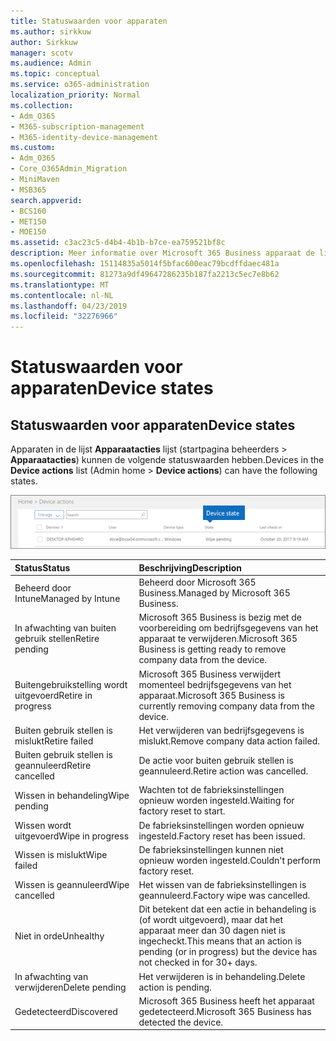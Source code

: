 ```yaml
---
title: Statuswaarden voor apparaten
ms.author: sirkkuw
author: Sirkkuw
manager: scotv
ms.audience: Admin
ms.topic: conceptual
ms.service: o365-administration
localization_priority: Normal
ms.collection:
- Adm_O365
- M365-subscription-management
- M365-identity-device-management
ms.custom:
- Adm_O365
- Core_O365Admin_Migration
- MiniMaven
- MSB365
search.appverid:
- BCS160
- MET150
- MOE150
ms.assetid: c3ac23c5-d4b4-4b1b-b7ce-ea759521bf8c
description: Meer informatie over Microsoft 365 Business apparaat de lidstaten.
ms.openlocfilehash: 15114835a5014f5bfac600eac79bcdffdaec481a
ms.sourcegitcommit: 81273a9df49647286235b187fa2213c5ec7e8b62
ms.translationtype: MT
ms.contentlocale: nl-NL
ms.lasthandoff: 04/23/2019
ms.locfileid: "32276966"
---
```

# <a name="device-states"></a><span data-ttu-id="1792b-103">Statuswaarden voor apparaten</span><span class="sxs-lookup"><span data-stu-id="1792b-103">Device states</span></span>

## <a name="device-states"></a><span data-ttu-id="1792b-104">Statuswaarden voor apparaten</span><span class="sxs-lookup"><span data-stu-id="1792b-104">Device states</span></span>

<span data-ttu-id="1792b-105">Apparaten in de lijst **Apparaatacties** lijst (startpagina beheerders \> **Apparaatacties**) kunnen de volgende statuswaarden hebben.</span><span class="sxs-lookup"><span data-stu-id="1792b-105">Devices in the **Device actions** list (Admin home \> **Device actions**) can have the following states.</span></span>
  
![In the Device actions list, you can see the Devices states.](media/a621c47e-45d9-4e1a-beb9-c03254d40c1d.png)
  
|<span data-ttu-id="1792b-107">**Status**</span><span class="sxs-lookup"><span data-stu-id="1792b-107">**Status**</span></span>|<span data-ttu-id="1792b-108">**Beschrijving**</span><span class="sxs-lookup"><span data-stu-id="1792b-108">**Description**</span></span>|
|:-----|:-----|
|<span data-ttu-id="1792b-109">Beheerd door Intune</span><span class="sxs-lookup"><span data-stu-id="1792b-109">Managed by Intune</span></span>  <br/> |<span data-ttu-id="1792b-110">Beheerd door Microsoft 365 Business.</span><span class="sxs-lookup"><span data-stu-id="1792b-110">Managed by Microsoft 365 Business.</span></span>  <br/> |
|<span data-ttu-id="1792b-111">In afwachting van buiten gebruik stellen</span><span class="sxs-lookup"><span data-stu-id="1792b-111">Retire pending</span></span>  <br/> |<span data-ttu-id="1792b-112">Microsoft 365 Business is bezig met de voorbereiding om bedrijfsgegevens van het apparaat te verwijderen.</span><span class="sxs-lookup"><span data-stu-id="1792b-112">Microsoft 365 Business is getting ready to remove company data from the device.</span></span>  <br/> |
|<span data-ttu-id="1792b-113">Buitengebruikstelling wordt uitgevoerd</span><span class="sxs-lookup"><span data-stu-id="1792b-113">Retire in progress</span></span>  <br/> |<span data-ttu-id="1792b-114">Microsoft 365 Business verwijdert momenteel bedrijfsgegevens van het apparaat.</span><span class="sxs-lookup"><span data-stu-id="1792b-114">Microsoft 365 Business is currently removing company data from the device.</span></span>  <br/> |
|<span data-ttu-id="1792b-115">Buiten gebruik stellen is mislukt</span><span class="sxs-lookup"><span data-stu-id="1792b-115">Retire failed</span></span>  <br/> | <span data-ttu-id="1792b-116">Het verwijderen van bedrijfsgegevens is mislukt.</span><span class="sxs-lookup"><span data-stu-id="1792b-116">Remove company data action failed.</span></span>  <br/> |
|<span data-ttu-id="1792b-117">Buiten gebruik stellen is geannuleerd</span><span class="sxs-lookup"><span data-stu-id="1792b-117">Retire cancelled</span></span>  <br/> |<span data-ttu-id="1792b-118">De actie voor buiten gebruik stellen is geannuleerd.</span><span class="sxs-lookup"><span data-stu-id="1792b-118">Retire action was cancelled.</span></span>  <br/> |
|<span data-ttu-id="1792b-119">Wissen in behandeling</span><span class="sxs-lookup"><span data-stu-id="1792b-119">Wipe pending</span></span>  <br/> |<span data-ttu-id="1792b-120">Wachten tot de fabrieksinstellingen opnieuw worden ingesteld.</span><span class="sxs-lookup"><span data-stu-id="1792b-120">Waiting for factory reset to start.</span></span>  <br/> |
|<span data-ttu-id="1792b-121">Wissen wordt uitgevoerd</span><span class="sxs-lookup"><span data-stu-id="1792b-121">Wipe in progress</span></span>  <br/> |<span data-ttu-id="1792b-122">De fabrieksinstellingen worden opnieuw ingesteld.</span><span class="sxs-lookup"><span data-stu-id="1792b-122">Factory reset has been issued.</span></span>  <br/> |
|<span data-ttu-id="1792b-123">Wissen is mislukt</span><span class="sxs-lookup"><span data-stu-id="1792b-123">Wipe failed</span></span>  <br/> |<span data-ttu-id="1792b-124">De fabrieksinstellingen kunnen niet opnieuw worden ingesteld.</span><span class="sxs-lookup"><span data-stu-id="1792b-124">Couldn't perform factory reset.</span></span>  <br/> |
|<span data-ttu-id="1792b-125">Wissen is geannuleerd</span><span class="sxs-lookup"><span data-stu-id="1792b-125">Wipe cancelled</span></span>  <br/> |<span data-ttu-id="1792b-126">Het wissen van de fabrieksinstellingen is geannuleerd.</span><span class="sxs-lookup"><span data-stu-id="1792b-126">Factory wipe was cancelled.</span></span>  <br/> |
|<span data-ttu-id="1792b-127">Niet in orde</span><span class="sxs-lookup"><span data-stu-id="1792b-127">Unhealthy</span></span>  <br/> |<span data-ttu-id="1792b-128">Dit betekent dat een actie in behandeling is (of wordt uitgevoerd), maar dat het apparaat meer dan 30 dagen niet is ingecheckt.</span><span class="sxs-lookup"><span data-stu-id="1792b-128">This means that an action is pending (or in progress) but the device has not checked in for 30+ days.</span></span>  <br/> |
|<span data-ttu-id="1792b-129">In afwachting van verwijderen</span><span class="sxs-lookup"><span data-stu-id="1792b-129">Delete pending</span></span>  <br/> |<span data-ttu-id="1792b-130">Het verwijderen is in behandeling.</span><span class="sxs-lookup"><span data-stu-id="1792b-130">Delete action is pending.</span></span>  <br/> |
|<span data-ttu-id="1792b-131">Gedetecteerd</span><span class="sxs-lookup"><span data-stu-id="1792b-131">Discovered</span></span>  <br/> |<span data-ttu-id="1792b-132">Microsoft 365 Business heeft het apparaat gedetecteerd.</span><span class="sxs-lookup"><span data-stu-id="1792b-132">Microsoft 365 Business has detected the device.</span></span>  <br/> |
   
